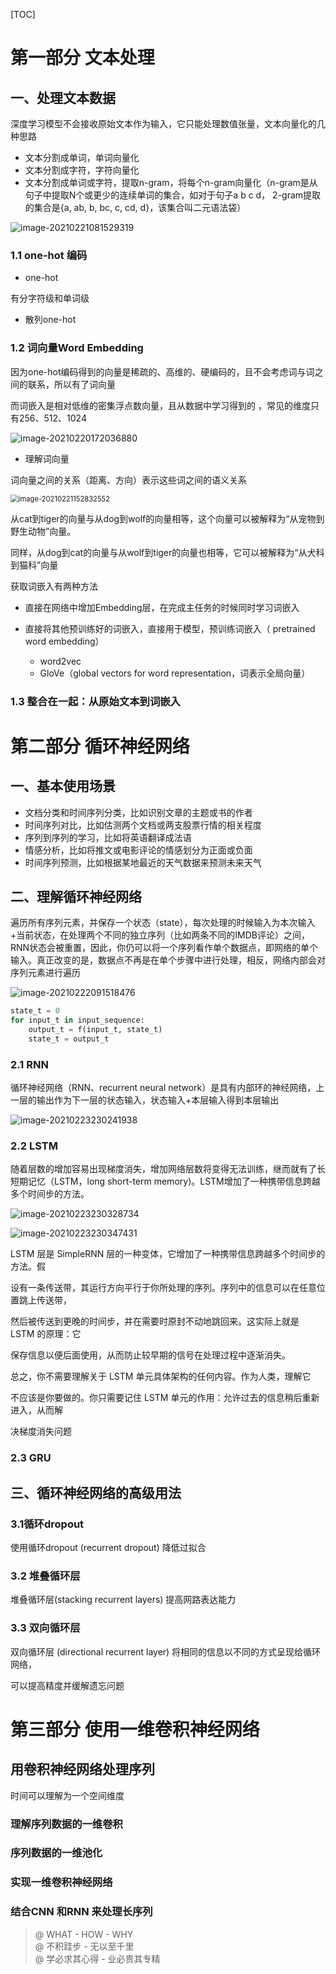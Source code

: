 [TOC]

# 第一部分 文本处理
## 一、处理文本数据
深度学习模型不会接收原始文本作为输入，它只能处理数值张量，文本向量化的几种思路
- 文本分割成单词，单词向量化
- 文本分割成字符，字符向量化
- 文本分割成单词或字符，提取n-gram，将每个n-gram向量化（n-gram是从句子中提取N个或更少的连续单词的集合，如对于句子a b c d， 2-gram提取的集合是{a, ab, b, bc, c, cd, d}，该集合叫二元语法袋）  

![image-20210221081529319](../pic/text_and_sequences/image-20210221081529319.png)

### 1.1 one-hot 编码
- one-hot

有分字符级和单词级



- 散列one-hot

### 1.2 词向量Word Embedding

因为one-hot编码得到的向量是稀疏的、高维的、硬编码的，且不会考虑词与词之间的联系，所以有了词向量

而词嵌入是相对低维的密集浮点数向量，且从数据中学习得到的 ，常见的维度只有256、512、1024

![image-20210220172036880](../pic/text_and_sequences/image-20210220172036880.png)

- 理解词向量

词向量之间的关系（距离、方向）表示这些词之间的语义关系

  <img src="../pic/text_and_sequences/image-20210221152832552.png" alt="image-20210221152832552" style="zoom:80%;" />

从cat到tiger的向量与从dog到wolf的向量相等，这个向量可以被解释为“从宠物到野生动物”向量。

同样，从dog到cat的向量与从wolf到tiger的向量也相等，它可以被解释为“从犬科到猫科”向量





获取词嵌入有两种方法

* 直接在网络中增加Embedding层，在完成主任务的时候同时学习词嵌入

* 直接将其他预训练好的词嵌入，直接用于模型，预训练词嵌入（ pretrained word embedding）  
    * word2vec
    * GloVe（global vectors for word representation，词表示全局向量）

### 1.3 整合在一起：从原始文本到词嵌入







# 第二部分 循环神经网络
## 一、基本使用场景

- 文档分类和时间序列分类，比如识别文章的主题或书的作者
- 时间序列对比，比如估测两个文档或两支股票行情的相关程度
- 序列到序列的学习，比如将英语翻译成法语
- 情感分析，比如将推文或电影评论的情感划分为正面或负面
- 时间序列预测，比如根据某地最近的天气数据来预测未来天气

## 二、理解循环神经网络

遍历所有序列元素，并保存一个状态（state），每次处理的时候输入为本次输入+当前状态，在处理两个不同的独立序列（比如两条不同的IMDB评论）之间，RNN状态会被重置，因此，你仍可以将一个序列看作单个数据点，即网络的单个输入。真正改变的是，数据点不再是在单个步骤中进行处理，相反，网络内部会对序列元素进行遍历



![image-20210222091518476](../pic/text_and_sequences/image-20210222091518476.png)

```python
state_t = 0 
for input_t in input_sequence: 
	output_t = f(input_t, state_t)
	state_t = output_t
```

### 2.1 RNN

循环神经网络（RNN、recurrent neural network）是具有内部环的神经网络，上一层的输出作为下一层的状态输入，状态输入+本层输入得到本层输出

![image-20210223230241938](../pic/text_and_sequences/image-20210223230241938.png)



### 2.2 LSTM

随着层数的增加容易出现梯度消失，增加网络层数将变得无法训练，继而就有了长短期记忆（LSTM，long short-term memory)。LSTM增加了一种携带信息跨越多个时间步的方法。

![image-20210223230328734](../pic/text_and_sequences/image-20210223230328734.png)

![image-20210223230347431](../pic/text_and_sequences/image-20210223230347431.png)

LSTM 层是 SimpleRNN 层的一种变体，它增加了一种携带信息跨越多个时间步的方法。假

设有一条传送带，其运行方向平行于你所处理的序列。序列中的信息可以在任意位置跳上传送带，

然后被传送到更晚的时间步，并在需要时原封不动地跳回来。这实际上就是 LSTM 的原理：它

保存信息以便后面使用，从而防止较早期的信号在处理过程中逐渐消失。



总之，你不需要理解关于 LSTM 单元具体架构的任何内容。作为人类，理解它

不应该是你要做的。你只需要记住 LSTM 单元的作用：允许过去的信息稍后重新进入，从而解

决梯度消失问题

### 2.3 GRU

## 三、循环神经网络的高级用法

### 3.1循环dropout

使用循环dropout (recurrent dropout) 降低过拟合



### 3.2 堆叠循环层

堆叠循环层(stacking recurrent layers) 提高网路表达能力



### 3.3 双向循环层

双向循环层 (directional recurrent layer) 将相同的信息以不同的方式呈现给循环网络，

可以提高精度并缓解遗忘问题



# 第三部分 使用一维卷积神经网络
## 用卷积神经网络处理序列
时间可以理解为一个空间维度
### 理解序列数据的一维卷积
### 序列数据的一维池化
### 实现一维卷积神经网络
### 结合CNN 和RNN 来处理长序列















> @ WHAT - HOW - WHY  
> @ 不积跬步 - 无以至千里  
> @ 学必求其心得 - 业必贵其专精  